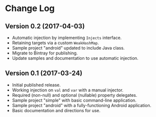 # Change Log

## Version 0.2 (2017-04-03)

* Automatic injection by implementing `Injects` interface.
* Retaining targets via a custom `WeakHashMap`.
* Sample project "android" updated to include Java class.
* Migrate to Bintray for publishing.
* Update samples and documentation to use automatic injection.

## Version 0.1 (2017-03-24)

* Initial published release.
* Working injection on `val` and `var` with a manual injector.
* Required (non-null) and optional (nullable) property delegates.
* Sample project "simple" with basic command-line application.
* Sample project "android" with a fully-functioning Android application.
* Basic documentation and directions for use.
